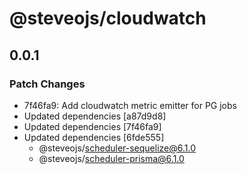 # @steveojs/cloudwatch

## 0.0.1

### Patch Changes

- 7f46fa9: Add cloudwatch metric emitter for PG jobs
- Updated dependencies [a87d9d8]
- Updated dependencies [7f46fa9]
- Updated dependencies [6fde555]
  - @steveojs/scheduler-sequelize@6.1.0
  - @steveojs/scheduler-prisma@6.1.0
